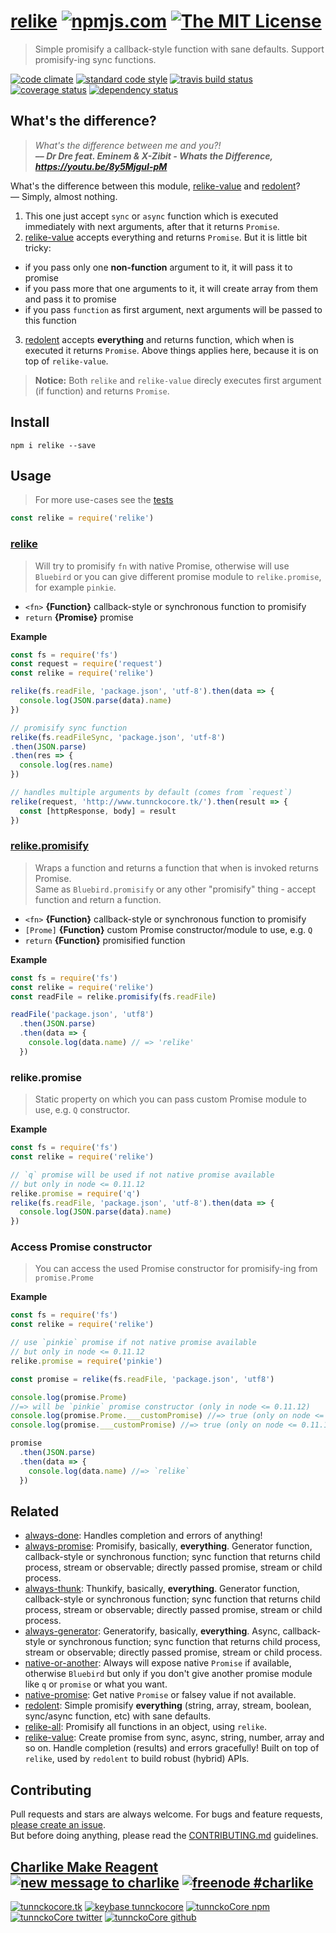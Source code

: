 # [relike][author-www-url] [![npmjs.com][npmjs-img]][npmjs-url] [![The MIT License][license-img]][license-url] 

> Simple promisify a callback-style function with sane defaults. Support promisify-ing sync functions.

[![code climate][codeclimate-img]][codeclimate-url] [![standard code style][standard-img]][standard-url] [![travis build status][travis-img]][travis-url] [![coverage status][coveralls-img]][coveralls-url] [![dependency status][david-img]][david-url]


## What's the difference?
> _What's the difference between me and you?!  
> **–– Dr Dre feat. Eminem & X-Zibit - Whats the Difference, https://youtu.be/8y5MjguI-pM**_

What's the difference between this module, [relike-value](https://github.com/hybridables/relike-value) and [redolent](https://github.com/hybridables/redolent)?  
–– Simply, almost nothing.

1. This one just accept `sync` or `async` function which is executed immediately with next arguments, after that it  returns `Promise`.
2. [relike-value](https://github.com/hybridables/relike-value) accepts everything and returns `Promise`. But it is little bit tricky:
  - if you pass only one **non-function** argument to it, it will pass it to promise
  - if you pass more that one arguments to it, it will create array from them and pass it to promise
  - if you pass `function` as first argument, next arguments will be passed to this function
3. [redolent](https://github.com/hybridables/redolent) accepts **everything** and returns function, which when is executed it returns `Promise`. Above things applies here, because it is on top of `relike-value`.

> **Notice:** Both `relike` and `relike-value` direcly executes first argument (if function) and returns `Promise`.

## Install
```
npm i relike --save
```


## Usage
> For more use-cases see the [tests](./test.js)

```js
const relike = require('relike')
```

### [relike](./index.js#L39)
> Will try to promisify `fn` with native Promise, otherwise will use `Bluebird`
or you can give different promise module to `relike.promise`, for example `pinkie`.

- `<fn>` **{Function}** callback-style or synchronous function to promisify
- `return` **{Promise}** promise

**Example**

```js
const fs = require('fs')
const request = require('request')
const relike = require('relike')

relike(fs.readFile, 'package.json', 'utf-8').then(data => {
  console.log(JSON.parse(data).name)
})

// promisify sync function
relike(fs.readFileSync, 'package.json', 'utf-8')
.then(JSON.parse)
.then(res => {
  console.log(res.name)
})

// handles multiple arguments by default (comes from `request`)
relike(request, 'http://www.tunnckocore.tk/').then(result => {
  const [httpResponse, body] = result
})
```

### [relike.promisify](./index.js#L97)
> Wraps a function and returns a function that when is invoked returns Promise.  
> Same as `Bluebird.promisify` or any other "promisify" thing - accept function and return a function.

- `<fn>` **{Function}** callback-style or synchronous function to promisify
- `[Prome]` **{Function}** custom Promise constructor/module to use, e.g. `Q`
- `return` **{Function}** promisified function

**Example**

```js
const fs = require('fs')
const relike = require('relike')
const readFile = relike.promisify(fs.readFile)

readFile('package.json', 'utf8')
  .then(JSON.parse)
  .then(data => {
    console.log(data.name) // => 'relike'
  })
```

### relike.promise
> Static property on which you can pass custom Promise module to use, e.g. `Q` constructor.  

**Example**

```js
const fs = require('fs')
const relike = require('relike')

// `q` promise will be used if not native promise available
// but only in node <= 0.11.12
relike.promise = require('q')
relike(fs.readFile, 'package.json', 'utf-8').then(data => {
  console.log(JSON.parse(data).name)
})
```

### Access Promise constructor
> You can access the used Promise constructor for promisify-ing from `promise.Prome`

**Example**

```js
const fs = require('fs')
const relike = require('relike')

// use `pinkie` promise if not native promise available
// but only in node <= 0.11.12
relike.promise = require('pinkie')

const promise = relike(fs.readFile, 'package.json', 'utf8')

console.log(promise.Prome)
//=> will be `pinkie` promise constructor (only in node <= 0.11.12)
console.log(promise.Prome.___customPromise) //=> true (only on node <= 0.11.12)
console.log(promise.___customPromise) //=> true (only on node <= 0.11.12)

promise
  .then(JSON.parse)
  .then(data => {
    console.log(data.name) //=> `relike`
  })
```


## Related
- [always-done](https://github.com/hybridables/always-done): Handles completion and errors of anything!
- [always-promise](https://github.com/hybridables/always-promise): Promisify, basically, **everything**. Generator function, callback-style or synchronous function; sync function that returns child process, stream or observable; directly passed promise, stream or child process.
- [always-thunk](https://github.com/hybridables/always-thunk): Thunkify, basically, **everything**. Generator function, callback-style or synchronous function; sync function that returns child process, stream or observable; directly passed promise, stream or child process.
- [always-generator](https://github.com/hybridables/always-generator): Generatorify, basically, **everything**. Async, callback-style or synchronous function; sync function that returns child process, stream or observable; directly passed promise, stream or child process.
- [native-or-another](https://github.com/tunnckoCore/native-or-another): Always will expose native `Promise` if available, otherwise `Bluebird` but only if you don't give another promise module like `q` or `promise` or what you want.
- [native-promise](https://github.com/tunnckoCore/native-promise): Get native `Promise` or falsey value if not available.
- [redolent](https://github.com/hybridables/redolent): Simple promisify **everything** (string, array, stream, boolean, sync/async function, etc) with sane defaults.
- [relike-all](https://github.com/hybridables/relike-all): Promisify all functions in an object, using `relike`.
- [relike-value](https://github.com/hybridables/relike-value): Create promise from sync, async, string, number, array and so on. Handle completion (results) and errors gracefully! Built on top of `relike`, used by `redolent` to build robust (hybrid) APIs.


## Contributing
Pull requests and stars are always welcome. For bugs and feature requests, [please create an issue](https://github.com/hybridables/relike/issues/new).  
But before doing anything, please read the [CONTRIBUTING.md](./CONTRIBUTING.md) guidelines.


## [Charlike Make Reagent](http://j.mp/1stW47C) [![new message to charlike][new-message-img]][new-message-url] [![freenode #charlike][freenode-img]][freenode-url]

[![tunnckocore.tk][author-www-img]][author-www-url] [![keybase tunnckocore][keybase-img]][keybase-url] [![tunnckoCore npm][author-npm-img]][author-npm-url] [![tunnckoCore twitter][author-twitter-img]][author-twitter-url] [![tunnckoCore github][author-github-img]][author-github-url]


[npmjs-url]: https://www.npmjs.com/package/relike
[npmjs-img]: https://img.shields.io/npm/v/relike.svg?label=relike

[license-url]: https://github.com/hybridables/relike/blob/master/LICENSE.md
[license-img]: https://img.shields.io/badge/license-MIT-blue.svg


[codeclimate-url]: https://codeclimate.com/github/hybridables/relike
[codeclimate-img]: https://img.shields.io/codeclimate/github/hybridables/relike.svg

[travis-url]: https://travis-ci.org/hybridables/relike
[travis-img]: https://img.shields.io/travis/hybridables/relike.svg

[coveralls-url]: https://coveralls.io/r/hybridables/relike
[coveralls-img]: https://img.shields.io/coveralls/hybridables/relike.svg

[david-url]: https://david-dm.org/hybridables/relike
[david-img]: https://img.shields.io/david/hybridables/relike.svg

[standard-url]: https://github.com/feross/standard
[standard-img]: https://img.shields.io/badge/code%20style-standard-brightgreen.svg


[author-www-url]: http://www.tunnckocore.tk
[author-www-img]: https://img.shields.io/badge/www-tunnckocore.tk-fe7d37.svg

[keybase-url]: https://keybase.io/tunnckocore
[keybase-img]: https://img.shields.io/badge/keybase-tunnckocore-8a7967.svg

[author-npm-url]: https://www.npmjs.com/~tunnckocore
[author-npm-img]: https://img.shields.io/badge/npm-~tunnckocore-cb3837.svg

[author-twitter-url]: https://twitter.com/tunnckoCore
[author-twitter-img]: https://img.shields.io/badge/twitter-@tunnckoCore-55acee.svg

[author-github-url]: https://github.com/tunnckoCore
[author-github-img]: https://img.shields.io/badge/github-@tunnckoCore-4183c4.svg

[freenode-url]: http://webchat.freenode.net/?channels=charlike
[freenode-img]: https://img.shields.io/badge/freenode-%23charlike-5654a4.svg

[new-message-url]: https://github.com/tunnckoCore/ama
[new-message-img]: https://img.shields.io/badge/ask%20me-anything-green.svg